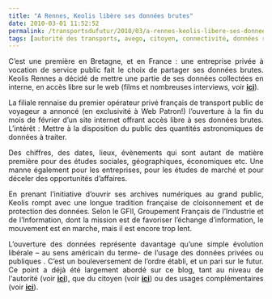 ```yaml
---
title: "A Rennes, Keolis libère ses données brutes"
date: 2010-03-01 11:52:52
permalink: /transportsdufutur/2010/03/a-rennes-keolis-libere-ses-donnees-brutes.html
tags: [autorité des transports, avego, citoyen, connectivité, données réelles, internet, open source, partage de données]
---
```


<p style="text-align: justify">C’est une première en Bretagne, et en France : une entreprise privée à vocation de service public fait le choix de partager ses données brutes. Keolis Rennes a décidé de mettre une partie de ses données collectées en interne, en accès libre sur le web (films et nombreuses interviews, voir <a href="http://www.web-patron.com/2010/02/11/keolis-ouvre-ses-donnees/" target="_blank"><strong>ici</strong></a>).</p> <p style="text-align: justify">La filiale rennaise du premier opérateur privé français de transport public de voyageur a annoncé (en exclusivité à Web Patron!)<em> </em>l’ouverture à la fin du mois de février d’un site internet offrant accès libre à ses données brutes. L’intérêt : Mettre à la disposition du public des quantités astronomiques de données à traiter.</p> <p style="text-align: justify"> </p>  <!--more-->  <p style="text-align: justify">Des chiffres, des dates, lieux, évènements qui sont autant de matière première pour des études sociales, géographiques, économiques etc. Une manne également pour les entreprises, pour les études de marché et pour déceler des opportunités d’affaires.</p> <p style="text-align: justify">En prenant l’initiative d’ouvrir ses archives numériques au grand public, Keolis rompt avec une longue tradition française de cloisonnement et de protection des données. Selon le GFII, Groupement Français de l’Industrie et de l’Information, dont la mission est de favoriser l’échange d’information, le mouvement est en marche, mais il est encore trop lent.</p> <p style="text-align: justify">L’ouverture des données représente davantage qu’une simple évolution libérale – au sens américain du terme- de l’usage des données privées ou publiques . C’est un bouleversement de l’ordre établi, et un pari sur le futur. Ce point a déjà été largement abordé sur ce blog, tant au niveau de l'autorité (voir <strong><span style="text-decoration: underline"><a href="https://gabrielplassat.github.io/transportsdufutur/2010/01/open-air-government.html" target="_blank">ici</a></span></strong>), que du citoyen (voir <strong><span style="text-decoration: underline"><a href="https://gabrielplassat.github.io/transportsdufutur/2010/01/code-for-america-connecting-city-and-web-20-talent.html" target="_blank">ici</a></span></strong>) ou des usages complémentaires (voir <strong><span style="text-decoration: underline"><a href="https://gabrielplassat.github.io/transportsdufutur/2010/02/avego-realtime-ridesharing-for-the-iphone-generation.html" target="_blank">ici</a></span></strong>).</p>
